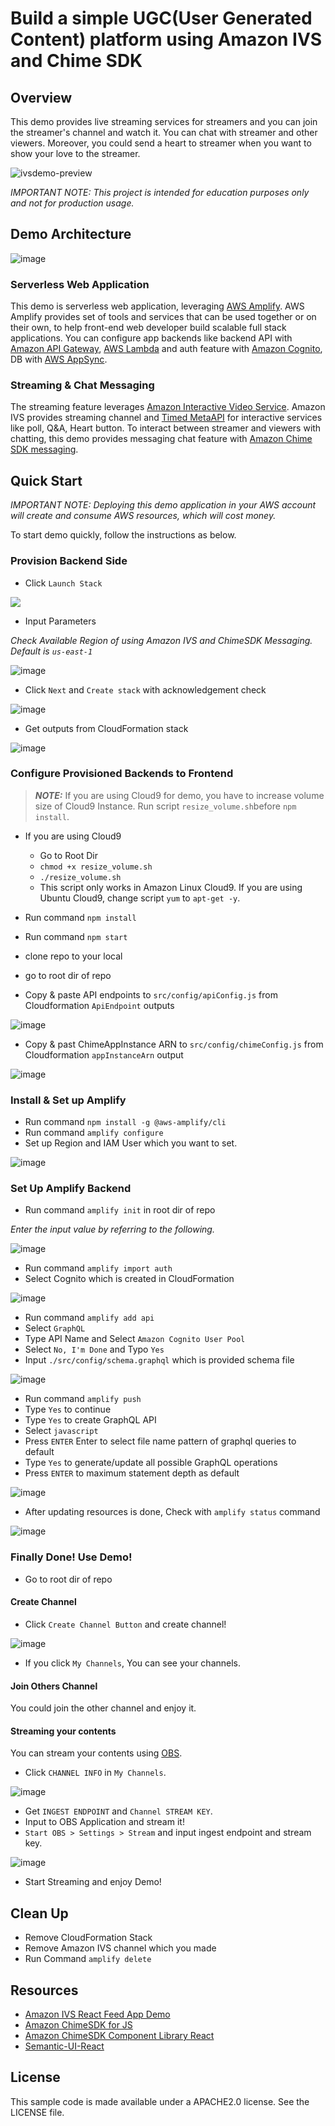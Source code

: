 # Build a simple UGC(User Generated Content) platform using Amazon IVS and Chime SDK
## Overview
 This demo provides live streaming services for streamers and you can join the streamer's channel and watch it. You can chat with streamer and other viewers. Moreover, you could send a heart to streamer when you want to show your love to the streamer.
 
 ![ivsdemo-preview](https://user-images.githubusercontent.com/33510681/110777073-109e7680-82a4-11eb-8045-6a1770b33434.gif)


*IMPORTANT NOTE: This project is intended for education purposes only and not for production usage.*

## Demo Architecture
![image](https://user-images.githubusercontent.com/33510681/110781077-cbc90e80-82a8-11eb-9516-9d242c2bba71.png)

### Serverless Web Application
 This demo is serverless web application, leveraging [AWS Amplify](https://aws.amazon.com/amplify/?nc1=h_ls). AWS Amplify provides set of tools and services that can be used together or on their own, to help front-end web developer build scalable full stack applications. You can configure app backends like backend API with [Amazon API Gateway](https://aws.amazon.com/api-gateway/?nc1=h_ls), [AWS Lambda](https://aws.amazon.com/lambda/?nc1=h_ls) and auth feature with [Amazon Cognito](https://aws.amazon.com/cognito/?nc1=h_ls), DB with [AWS AppSync](https://aws.amazon.com/appsync/?nc1=h_ls). 

### Streaming & Chat Messaging
 The streaming feature leverages [Amazon Interactive Video Service](https://aws.amazon.com/ivs/?nc1=h_ls). Amazon IVS provides streaming channel and [Timed MetaAPI](https://docs.aws.amazon.com/ivs/latest/userguide/metadata.html) for interactive services like poll, Q&A, Heart button. To interact between streamer and viewers with chatting, this demo provides messaging chat feature with [Amazon Chime SDK messaging](https://docs.aws.amazon.com/chime/latest/dg/using-the-messaging-sdk.html).
 
## Quick Start
*IMPORTANT NOTE: Deploying this demo application in your AWS account will create and consume AWS resources, which will cost money.*

To start demo quickly, follow the instructions as below.

### Provision Backend Side
- Click `Launch Stack`

[<img src=https://user-images.githubusercontent.com/33510681/110818932-0fd00980-82d1-11eb-8ad7-0c2f74b78222.png>](https://console.aws.amazon.com/cloudformation/home?region=us-east-1#/stacks/new?stackName=IVSChatDemoStack&templateURL=https://sjunekim-publicasset-bucket.s3.ap-northeast-2.amazonaws.com/ivs_chime_demo_cf_final0.1.yaml)

- Input Parameters

*Check Available Region of using Amazon IVS and ChimeSDK Messaging. Default is `us-east-1`*

![image](https://user-images.githubusercontent.com/33510681/113097328-aa1cd080-9231-11eb-8f88-dc7fd654ebd8.png)

- Click `Next` and `Create stack` with acknowledgement check

![image](https://user-images.githubusercontent.com/33510681/112758298-905c6d00-9028-11eb-8a07-d223c596d626.png)

- Get outputs from CloudFormation stack

![image](https://user-images.githubusercontent.com/33510681/112758767-f6e28a80-902a-11eb-8cf3-7604ff163d6d.png)

### Configure Provisioned Backends to Frontend 

> **_NOTE:_**  If you are using Cloud9 for demo, you have to increase volume size of Cloud9 Instance. Run script `resize_volume.sh`before `npm install`. 
- If you are using Cloud9
  - Go to Root Dir
  - `chmod +x resize_volume.sh`
  - `./resize_volume.sh`
  - This script only works in Amazon Linux Cloud9. If you are using Ubuntu Cloud9, change script `yum` to `apt-get -y`. 
- Run command `npm install`
- Run command `npm start` 

- clone repo to your local
- go to root dir of repo
- Copy & paste API endpoints to `src/config/apiConfig.js` from Cloudformation `ApiEndpoint` outputs

![image](https://user-images.githubusercontent.com/33510681/112758813-2abdb000-902b-11eb-8723-4bf4d1be6b88.png)

- Copy & past ChimeAppInstance ARN to `src/config/chimeConfig.js` from Cloudformation `appInstanceArn` output

![image](https://user-images.githubusercontent.com/33510681/112758878-72443c00-902b-11eb-8e3e-a817aad0af90.png)

### Install & Set up Amplify
- Run command `npm install -g @aws-amplify/cli`
- Run command `amplify configure`
- Set up Region and IAM User which you want to set.

![image](https://user-images.githubusercontent.com/33510681/110809923-a946ed80-82c8-11eb-814b-2e2f7d33adf5.png)

### Set Up Amplify Backend
- Run command `amplify init` in root dir of repo

*Enter the input value by referring to the following.*

![image](https://user-images.githubusercontent.com/33510681/110810818-7d783780-82c9-11eb-8436-d283a2d5ea27.png)

- Run command `amplify import auth`
- Select Cognito which is created in CloudFormation

![image](https://user-images.githubusercontent.com/33510681/112759157-b97efc80-902c-11eb-9c10-9e7120c75de9.png)

- Run command `amplify add api`
- Select `GraphQL`
- Type API Name and Select `Amazon Cognito User Pool`
- Select `No, I'm Done` and Typo `Yes`
- Input `./src/config/schema.graphql` which is provided schema file

![image](https://user-images.githubusercontent.com/33510681/112759257-28f4ec00-902d-11eb-82e6-bd3a3ffa40b5.png)

- Run command `amplify push`
- Type `Yes` to continue
- Type `Yes` to create GraphQL API
- Select `javascript`
- Press `ENTER` Enter to select file name pattern of graphql queries to default
- Type `Yes` to generate/update all possible GraphQL operations
- Press `ENTER` to maximum statement depth as default

![image](https://user-images.githubusercontent.com/33510681/112759427-e384ee80-902d-11eb-9469-4aeea80ea544.png)

- After updating resources is done, Check with `amplify status` command

![image](https://user-images.githubusercontent.com/33510681/112759562-876e9a00-902e-11eb-8290-d2d6632fb74c.png)

### Finally Done! Use Demo!
- Go to root dir of repo

#### Create Channel
- Click `Create Channel Button` and create channel!

![image](https://user-images.githubusercontent.com/33510681/110826429-69880200-82d8-11eb-85ee-bc0a3793a9af.png)

- If you click `My Channels`, You can see your channels.

#### Join Others Channel
You could join the other channel and enjoy it.

#### Streaming your contents
You can stream your contents using [OBS](https://obsproject.com/). 

- Click `CHANNEL INFO` in `My Channels`.

![image](https://user-images.githubusercontent.com/33510681/110826913-e4511d00-82d8-11eb-88f6-4352281aa596.png)

- Get `INGEST ENDPOINT` and `Channel STREAM KEY`.
- Input to OBS Application and stream it!
- `Start OBS > Settings > Stream` and input ingest endpoint and stream key.

![image](https://user-images.githubusercontent.com/33510681/110827764-bd471b00-82d9-11eb-8dde-f5e0303750a1.png)

- Start Streaming and enjoy Demo!

## Clean Up
- Remove CloudFormation Stack
- Remove Amazon IVS channel which you made
- Run Command `amplify delete`

## Resources
- [Amazon IVS React Feed App Demo](https://github.com/aws-samples/amazon-ivs-feed-web-demo)
- [Amazon ChimeSDK for JS](https://github.com/aws/amazon-chime-sdk-js)
- [Amazon ChimeSDK Component Library React](https://github.com/aws/amazon-chime-sdk-component-library-react)
- [Semantic-UI-React](https://react.semantic-ui.com/)

## License
This sample code is made available under a APACHE2.0 license. See the LICENSE file.
